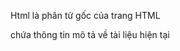 Html là phân tử gốc của trang HTML
<head>  chứa thông tin mô tả về tài liệu hiện tại
<title> chứa tiêu đề
<h1> định nghĩa một tiêu đề lớn
<p> định nghĩa một đoạn văn
<img> định dạng ảnh
<button> Nút bấm
<a> thẻ liên kết
<table> bảng
<input> hiển thị ô input nhập tt
<ol-li> danh sách sắp xếp có thứ tự
<ul-li> danh sách sắp xếp không thứ tự
<tr-td> Thiết kế bảng
<div> Tạo khối
<footer> đánh dấu phần cuối trang web ( thông tin liên hệ)
<header> đánh dấu phần đầu của trang web (thông tin liên kết web khác)
<body> đánh dấu thân website

## Github
<git init> khởi tạo 1 kho cho project ở local (trên máy cá nhân)
<git add file_name> thêm sự thay đổi của file_name vào kho local
<git add . > thêm tất cả các file có sự thay đổi vào kho local
<git commit -m "Your Comment" > thêm comment cho sự thay đổi vào kho local
<git remote add origin your_url> thêm liên kết giữa kho server (github)
<git push origin branch_name> đẩy code từ kho local lên kho server



Cấu trúc của một trang HTML
*Lưu Ý : Chỉ nội dung có trong <body> mới được hiển thị trên trình duyệt.
Các thẻ <html>, <head> , <title> , <body>  la bắt buộc với tất cả các tài liệu HTML. Ngoài ra chúng ta có thể them nhiều thẻ khác để tạo nội dung cho web.

Thẻ HTML và các thuộc tính
Trong thuộc tính Target của một liên kết
_blank – mở liên kết trong một cửa sổ hoặc một tab mới của trình duyệt
-Self – mở liên kết trong tab/cửa sổ hiện tại của trình duyệt ( hông cần khai báo cũng được vì đây là mặc định của thẻ <a> ) 
_parent – mở liên kết trong parent frame
_top – mở liên kết trong cửa sổ chính
Framename – mở liên kết trong một frame có tên là framename

